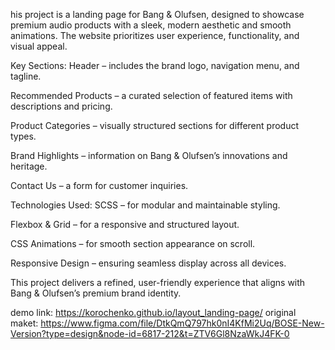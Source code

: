 his project is a landing page for Bang & Olufsen, designed to showcase premium audio products with a sleek, modern aesthetic and smooth animations. The website prioritizes user experience, functionality, and visual appeal.

Key Sections:
Header – includes the brand logo, navigation menu, and tagline.

Recommended Products – a curated selection of featured items with descriptions and pricing.

Product Categories – visually structured sections for different product types.

Brand Highlights – information on Bang & Olufsen’s innovations and heritage.

Contact Us – a form for customer inquiries.

Technologies Used:
SCSS – for modular and maintainable styling.

Flexbox & Grid – for a responsive and structured layout.

CSS Animations – for smooth section appearance on scroll.

Responsive Design – ensuring seamless display across all devices.

This project delivers a refined, user-friendly experience that aligns with Bang & Olufsen’s premium brand identity.

demo link: https://korochenko.github.io/layout_landing-page/
original maket: https://www.figma.com/file/DtkQmQ797hk0nI4KfMi2Uq/BOSE-New-Version?type=design&node-id=6817-212&t=ZTV6Gl8NzaWkJ4FK-0